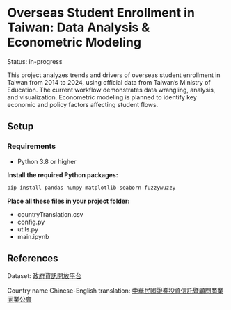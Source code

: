 # Overseas Student Enrollment in Taiwan: Data Analysis & Econometric Modeling

Status: in-progress

This project analyzes trends and drivers of overseas student enrollment in Taiwan from 2014 to 2024, using official data from Taiwan’s Ministry of Education. The current workflow demonstrates data wrangling, analysis, and visualization. Econometric modeling is planned to identify key economic and policy factors affecting student flows.

## Setup
### Requirements
- Python 3.8 or higher
  
**Install the required Python packages:**
```bash
pip install pandas numpy matplotlib seaborn fuzzywuzzy
```
**Place all these files in your project folder:**
- countryTranslation.csv
- config.py
- utils.py
- main.ipynb

## References
Dataset: [政府資訊開放平台](https://data.gov.tw/en/datasets/6289)

Country name Chinese-English translation: [中華民國證券投資信託暨顧問商業同業公會](https://members.sitca.org.tw/OPF/K0000/files/F/01/%E5%9C%8B%E7%A8%85%E5%B1%80%E5%9C%8B%E5%AE%B6%E4%BB%A3%E7%A2%BC%E8%A1%A8%E5%8F%8A%E5%8D%80%E5%9F%9F%E5%B0%8D%E6%87%89%E8%A1%A8.xls)
